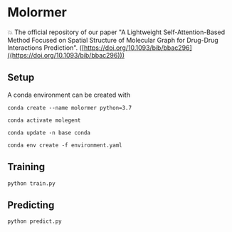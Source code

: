 # Molormer 
:boom: The official repository of our paper "A Lightweight Self-Attention-Based Method Focused on Spatial Structure of Molecular Graph for Drug-Drug Interactions Prediction". ([https://doi.org/10.1093/bib/bbac296]((https://doi.org/10.1093/bib/bbac296)))

## Setup

A conda environment can be created with

`conda create --name molormer python=3.7`

`conda activate molegent`

`conda update -n base conda`

`conda env create -f environment.yaml`

## Training

`python train.py`

## Predicting

`python predict.py`

